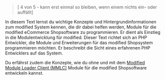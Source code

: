 > [ 4 von 5 - kann erst einmal so bleiben, wenn einem nichts ein- oder auffällt]

In diesem Text lernst du wichtige Konzepte und Hintergrundinformationen zum modified System kennen, die dir dabei helfen werden, Module für die modified eCommerce Shopsoftware zu programmieren. Er dient als Einstieg in die Modulentwicklung für modified. Dieser Text richtet sich an PHP Entwickler, die Module und Erweiterungen für das modified Shopsystem programmieren möchten. Er beschreibt die Sicht eines erfahrenen PHP Entwicklers auf das System.

Du erfährst zudem die Konzepte, wie du ohne und mit dem [Modified Module Loader Client (MMLC)](https://module-loader.de) Module für die modified Shopsoftware entwickeln kannst.
